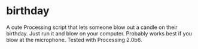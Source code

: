 birthday
========

A cute Processing script that lets someone blow out a candle on their birthday. 
Just run it and blow on your computer. Probably works best if you blow at the microphone.
Tested with Processing 2.0b6.
